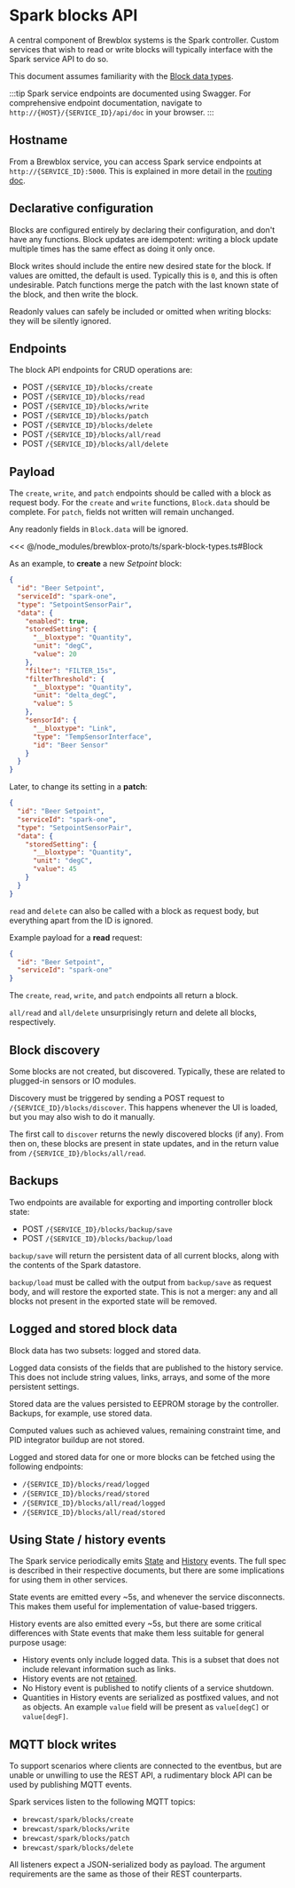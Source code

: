 # Spark blocks API

A central component of Brewblox systems is the Spark controller.
Custom services that wish to read or write blocks will typically interface with the Spark service API to do so.

This document assumes familiarity with the [Block data types](./block_types.md).

:::tip
Spark service endpoints are documented using Swagger.
For comprehensive endpoint documentation, navigate to `http://{HOST}/{SERVICE_ID}/api/doc` in your browser.
:::

## Hostname

From a Brewblox service, you can access Spark service endpoints at `http://{SERVICE_ID}:5000`.
This is explained in more detail in the [routing doc](./routing.md).

## Declarative configuration

Blocks are configured entirely by declaring their configuration, and don't have any functions.
Block updates are idempotent: writing a block update multiple times has the same effect as doing it only once.

Block writes should include the entire new desired state for the block.
If values are omitted, the default is used. Typically this is `0`, and this is often undesirable.
Patch functions merge the patch with the last known state of the block, and then write the block.

Readonly values can safely be included or omitted when writing blocks: they will be silently ignored.

## Endpoints

The block API endpoints for CRUD operations are:

- POST `/{SERVICE_ID}/blocks/create`
- POST `/{SERVICE_ID}/blocks/read`
- POST `/{SERVICE_ID}/blocks/write`
- POST `/{SERVICE_ID}/blocks/patch`
- POST `/{SERVICE_ID}/blocks/delete`
- POST `/{SERVICE_ID}/blocks/all/read`
- POST `/{SERVICE_ID}/blocks/all/delete`

## Payload

The `create`, `write`, and `patch` endpoints should be called with a block as request body.
For the `create` and `write` functions, `Block.data` should be complete.
For `patch`, fields not written will remain unchanged.

Any readonly fields in `Block.data` will be ignored.

<<< @/node_modules/brewblox-proto/ts/spark-block-types.ts#Block

As an example, to **create** a new *Setpoint* block:

```json
{
  "id": "Beer Setpoint",
  "serviceId": "spark-one",
  "type": "SetpointSensorPair",
  "data": {
    "enabled": true,
    "storedSetting": {
      "__bloxtype": "Quantity",
      "unit": "degC",
      "value": 20
    },
    "filter": "FILTER_15s",
    "filterThreshold": {
      "__bloxtype": "Quantity",
      "unit": "delta_degC",
      "value": 5
    },
    "sensorId": {
      "__bloxtype": "Link",
      "type": "TempSensorInterface",
      "id": "Beer Sensor"
    }
  }
}
```

Later, to change its setting in a **patch**:

```json
{
  "id": "Beer Setpoint",
  "serviceId": "spark-one",
  "type": "SetpointSensorPair",
  "data": {
    "storedSetting": {
      "__bloxtype": "Quantity",
      "unit": "degC",
      "value": 45
    }
  }
}
```

`read` and `delete` can also be called with a block as request body, but everything apart from the ID is ignored.

Example payload for a **read** request:

```json
{
  "id": "Beer Setpoint",
  "serviceId": "spark-one"
}
```

The `create`, `read`, `write`, and `patch` endpoints all return a block.

`all/read` and `all/delete` unsurprisingly return and delete all blocks, respectively.

## Block discovery

Some blocks are not created, but discovered.
Typically, these are related to plugged-in sensors or IO modules.

Discovery must be triggered by sending a POST request to `/{SERVICE_ID}/blocks/discover`.
This happens whenever the UI is loaded, but you may also wish to do it manually.

The first call to `discover` returns the newly discovered blocks (if any).
From then on, these blocks are present in state updates, and in the return value from `/{SERVICE_ID}/blocks/all/read`.

## Backups

Two endpoints are available for exporting and importing controller block state:

- POST `/{SERVICE_ID}/blocks/backup/save`
- POST `/{SERVICE_ID}/blocks/backup/load`

`backup/save` will return the persistent data of all current blocks, along with the contents of the Spark datastore.

`backup/load` must be called with the output from `backup/save` as request body, and will restore the exported state.
This is not a merger: any and all blocks not present in the exported state will be removed.

## Logged and stored block data

Block data has two subsets: logged and stored data.

Logged data consists of the fields that are published to the history service.
This does not include string values, links, arrays, and some of the more persistent settings.

Stored data are the values persisted to EEPROM storage by the controller.
Backups, for example, use stored data.

Computed values such as achieved values, remaining constraint time, and PID integrator buildup are not stored.

Logged and stored data for one or more blocks can be fetched using the following endpoints:

- `/{SERVICE_ID}/blocks/read/logged`
- `/{SERVICE_ID}/blocks/read/stored`
- `/{SERVICE_ID}/blocks/all/read/logged`
- `/{SERVICE_ID}/blocks/all/read/stored`

## Using State / history events

The Spark service periodically emits [State](./spark_state.md) and [History](./history_events.md) events.
The full spec is described in their respective documents, but there are some implications for using them in other services.

State events are emitted every ~5s, and whenever the service disconnects.
This makes them useful for implementation of value-based triggers.

History events are also emitted every ~5s, but there are some critical differences with State events that make them less suitable for general purpose usage:

- History events only include logged data. This is a subset that does not include relevant information such as links.
- History events are not [retained](https://www.hivemq.com/blog/mqtt-essentials-part-8-retained-messages/).
- No History event is published to notify clients of a service shutdown.
- Quantities in History events are serialized as postfixed values, and not as objects. An example `value` field will be present as `value[degC]` or `value[degF]`.

## MQTT block writes

To support scenarios where clients are connected to the eventbus,
but are unable or unwilling to use the REST API, a rudimentary block API can be used by publishing MQTT events.

Spark services listen to the following MQTT topics:

- `brewcast/spark/blocks/create`
- `brewcast/spark/blocks/write`
- `brewcast/spark/blocks/patch`
- `brewcast/spark/blocks/delete`

All listeners expect a JSON-serialized body as payload.
The argument requirements are the same as those of their REST counterparts.
